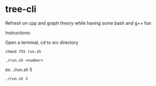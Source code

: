 # tree-cli
Refresh on cpp and graph theory while having some bash and g++ fun

Instructions:

Open a terminal, cd to src directory

	chmod 755 run.sh

	./run.sh <number>

ex:	
	./run.sh 5

	./run.sh 3
